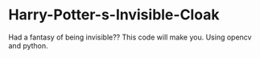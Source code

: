 # Harry-Potter-s-Invisible-Cloak
Had a fantasy of being invisible??
This code will make you.
Using opencv and python.
